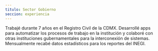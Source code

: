 ```yaml
---
titulo: Sector Gobierno
seccion: experiencia
---
```


Trabajé durante 7 años en el Registro Civil de la CDMX.
Desarrollé apps para automatizar los procesos de trabajo
en la institución y colaboré con otras instituciones
gubernamentales para la interconexión de sistemas. Mensualmente
recabé datos estadísticos para los reportes del INEGI.
